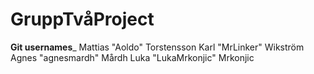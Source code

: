 # GruppTvåProject

____Git usernames_____
Mattias "Aoldo" Torstensson
Karl "MrLinker" Wikström
Agnes "agnesmardh" Mårdh
Luka "LukaMrkonjic" Mrkonjic
